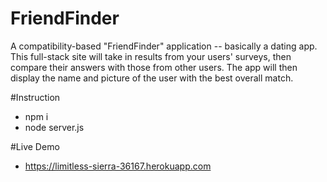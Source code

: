 # FriendFinder
 A compatibility-based "FriendFinder" application -- basically a dating app. This full-stack site will take in results from your users' surveys, then compare their answers with those from other users. The app will then display the name and picture of the user with the best overall match.

#Instruction

- npm i
- node server.js

#Live Demo
- https://limitless-sierra-36167.herokuapp.com

